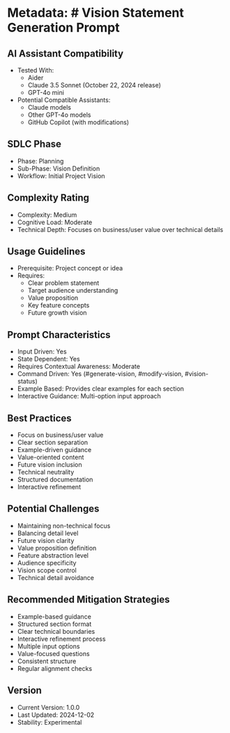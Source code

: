 # Metadata: # Vision Statement Generation Prompt

## AI Assistant Compatibility
- Tested With:
  * Aider
  * Claude 3.5 Sonnet (October 22, 2024 release)
  * GPT-4o mini
- Potential Compatible Assistants: 
  * Claude models
  * Other GPT-4o models
  * GitHub Copilot (with modifications)

## SDLC Phase
- Phase: Planning
- Sub-Phase: Vision Definition
- Workflow: Initial Project Vision

## Complexity Rating
- Complexity: Medium
- Cognitive Load: Moderate
- Technical Depth: Focuses on business/user value over technical details

## Usage Guidelines
- Prerequisite: Project concept or idea
- Requires: 
  * Clear problem statement
  * Target audience understanding
  * Value proposition
  * Key feature concepts
  * Future growth vision

## Prompt Characteristics
- Input Driven: Yes
- State Dependent: Yes
- Requires Contextual Awareness: Moderate
- Command Driven: Yes (#generate-vision, #modify-vision, #vision-status)
- Example Based: Provides clear examples for each section
- Interactive Guidance: Multi-option input approach

## Best Practices
- Focus on business/user value
- Clear section separation
- Example-driven guidance
- Value-oriented content
- Future vision inclusion
- Technical neutrality
- Structured documentation
- Interactive refinement

## Potential Challenges
- Maintaining non-technical focus
- Balancing detail level
- Future vision clarity
- Value proposition definition
- Feature abstraction level
- Audience specificity
- Vision scope control
- Technical detail avoidance

## Recommended Mitigation Strategies
- Example-based guidance
- Structured section format
- Clear technical boundaries
- Interactive refinement process
- Multiple input options
- Value-focused questions
- Consistent structure
- Regular alignment checks

## Version
- Current Version: 1.0.0
- Last Updated: 2024-12-02
- Stability: Experimental
